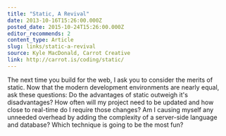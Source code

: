 ```yaml
---
title: "Static, A Revival"
date: 2013-10-16T15:26:00.000Z
posted_date: 2015-10-24T15:26:00.000Z
editor_recommends: 2
content_type: Article
slug: links/static-a-revival
source: Kyle MacDonald, Carrot Creative
link: http://carrot.is/coding/static/
---
```

The next time you build for the web, I ask you to consider the merits of static. Now that the modern development environments are nearly equal, ask these questions: Do the advantages of static outweigh it's disadvantages? How often will my project need to be updated and how close to real-time do I require those changes? Am I causing myself any unneeded overhead by adding the complexity of a server-side language and database? Which technique is going to be the most fun?
